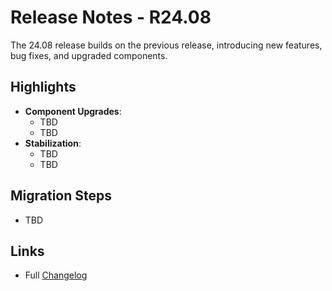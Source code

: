 # Release Notes - R24.08

The 24.08 release builds on the previous release, introducing new features, bug fixes, and upgraded components.

## Highlights
- **Component Upgrades**:
    - TBD
    - TBD
- **Stabilization**:
    - TBD
    - TBD

## Migration Steps
- TBD

## Links
- Full [Changelog](https://github.com/eclipse-tractusx/tractus-x-release/blob/24.08/CHANGELOG.md)

